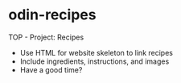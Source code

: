# odin-recipes
TOP - Project: Recipes

 - Use HTML for website skeleton to link recipes
 - Include ingredients, instructions, and images
 - Have a good time?